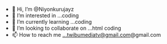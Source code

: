 - 👋 Hi, I’m @Niyonkurujayz
- 👀 I’m interested in ...coding 
- 🌱 I’m currently learning ...coding 
- 💞️ I’m looking to collaborate on ...html coding
- 📫 How to reach me ...twibumediatv@gmail.com@gmail.com 

<!---
Niyonkurujayz/Niyonkurujayz is a ✨ special ✨ repository because its `README.md` (this file) appears on your GitHub profile.
You can click the Preview link to take a look at your changes.
--->
